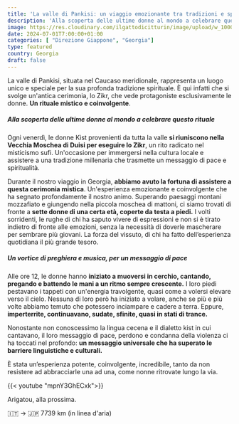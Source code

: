 ```yaml
---
title: 'La valle di Pankisi: un viaggio emozionante tra tradizioni e spiritualità femminile'
description: 'Alla scoperta delle ultime donne al mondo a celebrare questo rituale'
image: https://res.cloudinary.com/ilgattodicitturin/image/upload/w_1000/f_webp,q_auto:good,w_800,c_scale,dpr_auto/v1713011125/Articoli/Direzione%20giappone/Direzione19/ushguli-dall-alto_hzhbkm.jpg
date: 2024-07-01T7:00:00+01:00
categories: [ "Direzione Giappone", "Georgia"]
type: featured  
country: Georgia 
draft: false
---
```


La valle di Pankisi, situata nel Caucaso meridionale, rappresenta un luogo unico e speciale per la sua profonda tradizione spirituale. È qui infatti che si svolge un'antica cerimonia, lo Zikr, che vede protagoniste esclusivamente le donne.
**Un rituale mistico e coinvolgente**.  

##### Alla scoperta delle ultime donne al mondo a celebrare questo rituale

Ogni venerdì, le donne Kist provenienti da tutta la valle **si riuniscono nella Vecchia Moschea di Duisi per eseguire lo Zikr**, un rito radicato nel misticismo sufi. Un'occasione per immergersi nella cultura locale e assistere a una tradizione millenaria che trasmette un messaggio di pace e spiritualità.

Durante il nostro viaggio in Georgia, **abbiamo avuto la fortuna di assistere a questa cerimonia mistica**. Un'esperienza emozionante e coinvolgente che ha segnato profondamente il nostro animo. Superando paesaggi montani mozzafiato e giungendo nella piccola moschea di mattoni, ci siamo trovati di fronte a **sette donne di una certa età, coperte da testa a piedi.** I volti sorridenti, le rughe di chi ha saputo vivere di espressioni e non si è tirato indietro di fronte alle emozioni, senza la necessità di doverle mascherare per sembrare più giovani. La forza del vissuto, di chi ha fatto dell’esperienza quotidiana il più grande tesoro. 

##### Un vortice di preghiera e musica, per un messaggio di pace

Alle ore 12, le donne hanno **iniziato a muoversi in cerchio, cantando, pregando e battendo le mani a un ritmo sempre crescente.** I loro piedi pestavano i tappeti con un'energia travolgente, quasi come a volersi elevare verso il cielo. Nessuna di loro però ha iniziato a volare, anche se più e più volte abbiamo temuto che potessero inciampare e cadere a terra. Eppure, **imperterrite, continuavano, sudate, sfinite, quasi in stati di trance.**

Nonostante non conoscessimo la lingua cecena e il dialetto kist in cui cantavano, il loro messaggio di pace, perdono e condanna della violenza ci ha toccati nel profondo: **un messaggio universale che ha superato le barriere linguistiche e culturali.**

È stata un’esperienza potente, coinvolgente, incredibile, tanto da non resistere ad abbracciarle una ad una, come nonne ritrovate lungo la via. 

{{< youtube "mpnY3GhECxk">}}

Arigatou, alla prossima.

🇮🇹 → 🇯🇵 7739 km (in linea d'aria)
